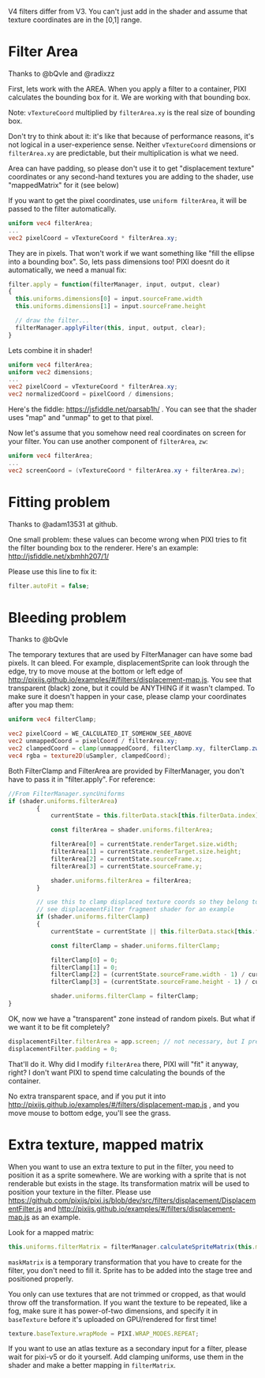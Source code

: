 V4 filters differ from V3. You can't just add in the shader and assume that texture coordinates are in the [0,1] range.

# Filter Area

Thanks to @bQvle and @radixzz

First, lets work with the AREA. When you apply a filter to a container, PIXI calculates the bounding box for it. We are working with that bounding box.

Note: `vTextureCoord` multiplied by `filterArea.xy` is the real size of bounding box.

Don't try to think about it: it's like that because of performance reasons, it's not logical in a user-experience sense. Neither `vTextureCoord` dimensions or `filterArea.xy` are predictable, but their multiplication is what we need. 

Area can have padding, so please don't use it to get "displacement texture" coordinates or any second-hand textures you are adding to the shader, use "mappedMatrix" for it (see below)

If you want to get the pixel coordinates, use `uniform filterArea`, it will be passed to the filter automatically.

```glsl
uniform vec4 filterArea;
...
vec2 pixelCoord = vTextureCoord * filterArea.xy;
```

They are in pixels. That won't work if we want something like "fill the ellipse into a bounding box". So, lets pass dimensions too! PIXI doesnt do it automatically, we need a manual fix:

```js
filter.apply = function(filterManager, input, output, clear)
{
  this.uniforms.dimensions[0] = input.sourceFrame.width
  this.uniforms.dimensions[1] = input.sourceFrame.height

  // draw the filter...
  filterManager.applyFilter(this, input, output, clear);
}
```

Lets combine it in shader!

```glsl
uniform vec4 filterArea;
uniform vec2 dimensions;
...
vec2 pixelCoord = vTextureCoord * filterArea.xy;
vec2 normalizedCoord = pixelCoord / dimensions;
```

Here's the fiddle: https://jsfiddle.net/parsab1h/ . You can see that the shader uses "map" and "unmap" to get to that pixel.

Now let's assume that you somehow need real coordinates on screen for your filter. You can use another component of `filterArea`, `zw`:

```glsl
uniform vec4 filterArea;
...
vec2 screenCoord = (vTextureCoord * filterArea.xy + filterArea.zw);
```

# Fitting problem

Thanks to @adam13531 at github.

One small problem: these values can become wrong when PIXI tries to fit the filter bounding box to the renderer. Here's an example: http://jsfiddle.net/xbmhh207/1/

Please use this line to fix it:

```js
filter.autoFit = false;
```

# Bleeding problem

Thanks to @bQvle

The temporary textures that are used by FilterManager can have some bad pixels. It can bleed. For example, displacementSprite can look through the edge, try to move mouse at the bottom or left edge of http://pixijs.github.io/examples/#/filters/displacement-map.js. You see that transparent (black) zone, but it could be ANYTHING if it wasn't clamped. To make sure it doesn't happen in your case, please clamp your coordinates after you map them:

```glsl
uniform vec4 filterClamp;

vec2 pixelCoord = WE_CALCULATED_IT_SOMEHOW_SEE_ABOVE
vec2 unmappedCoord = pixelCoord / filterArea.xy;
vec2 clampedCoord = clamp(unmappedCoord, filterClamp.xy, filterClamp.zw);
vec4 rgba = texture2D(uSampler, clampedCoord);
```

Both FilterClamp and FilterArea are provided by FilterManager, you don't have to pass it in "filter.apply". For reference:

```js
//From FilterManager.syncUniforms
if (shader.uniforms.filterArea)
        {
            currentState = this.filterData.stack[this.filterData.index];

            const filterArea = shader.uniforms.filterArea;

            filterArea[0] = currentState.renderTarget.size.width;
            filterArea[1] = currentState.renderTarget.size.height;
            filterArea[2] = currentState.sourceFrame.x;
            filterArea[3] = currentState.sourceFrame.y;

            shader.uniforms.filterArea = filterArea;
        }

        // use this to clamp displaced texture coords so they belong to filterArea
        // see displacementFilter fragment shader for an example
        if (shader.uniforms.filterClamp)
        {
            currentState = currentState || this.filterData.stack[this.filterData.index];

            const filterClamp = shader.uniforms.filterClamp;

            filterClamp[0] = 0;
            filterClamp[1] = 0;
            filterClamp[2] = (currentState.sourceFrame.width - 1) / currentState.renderTarget.size.width;
            filterClamp[3] = (currentState.sourceFrame.height - 1) / currentState.renderTarget.size.height;

            shader.uniforms.filterClamp = filterClamp;
}
```

OK, now we have a "transparent" zone instead of random pixels. But what if we want it to be fit completely?

```js
displacementFilter.filterArea = app.screen; // not necessary, but I prefer to do it.
displacementFilter.padding = 0;
```

That'll do it. Why did I modify `filterArea` there, PIXI will "fit" it anyway, right? I don't want PIXI to spend time calculating the bounds of the container.

No extra transparent space, and if you put it into http://pixijs.github.io/examples/#/filters/displacement-map.js , and you move mouse to bottom edge, you'll see the grass.

# Extra texture, mapped matrix

When you want to use an extra texture to put in the filter, you need to position it as a sprite somewhere. We are working with a sprite that is not renderable but exists in the stage. Its transformation matrix will be used to position your texture in the filter. Please use https://github.com/pixijs/pixi.js/blob/dev/src/filters/displacement/DisplacementFilter.js and http://pixijs.github.io/examples/#/filters/displacement-map.js as an example.

Look for a mapped matrix: 

```js
this.uniforms.filterMatrix = filterManager.calculateSpriteMatrix(this.maskMatrix, this.maskSprite);
```

`maskMatrix` is a temporary transformation that you have to create for the filter, you don't need to fill it. Sprite has to be added into the stage tree and positioned properly.

You only can use textures that are not trimmed or cropped, as that would throw off the transformation. If you want the texture to be repeated, like a fog, make sure it has power-of-two dimensions, and specify it in `baseTexture` before it's uploaded on GPU/rendered for first time!

```js
texture.baseTexture.wrapMode = PIXI.WRAP_MODES.REPEAT;
```
If you want to use an atlas texture as a secondary input for a filter, please wait for pixi-v5 or do it yourself. Add clamping uniforms, use them in the shader and make a better mapping in `filterMatrix`.